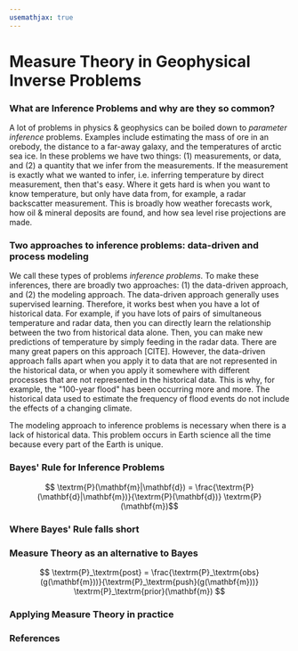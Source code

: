 ```yaml
---
usemathjax: true
---
```


# Measure Theory in Geophysical Inverse Problems

### What are Inference Problems and why are they so common?
A lot of problems in physics & geophysics can be boiled down to *parameter inference* problems.
Examples include estimating the mass of ore in an orebody, the distance to a far-away galaxy, and the temperatures of arctic sea ice.
In these problems we have two things: (1) measurements, or data, and (2) a quantity that we infer from the measurements.
If the measurement is exactly what we wanted to infer, i.e. inferring temperature by direct measurement, then that's easy. 
Where it gets hard is when you want to know temperature, but only have data from, for example, a radar backscatter measurement.
This is broadly how weather forecasts work, how oil & mineral deposits are found, and how sea level rise projections are made.

### Two approaches to inference problems: data-driven and process modeling
We call these types of problems *inference problems*. 
To make these inferences, there are broadly two approaches: (1) the data-driven approach, and (2) the modeling approach.
The data-driven approach generally uses supervised learning. 
Therefore, it works best when you have a lot of historical data. 
For example, if you have lots of pairs of simultaneous temperature and radar data, then you can directly learn the relationship between the two from historical data alone.
Then, you can make new predictions of temperature by simply feeding in the radar data.
There are many great papers on this approach [CITE].
However, the data-driven approach falls apart when you apply it to data that are not represented in the historical data, or when you apply it somewhere with different processes that are not represented in the historical data.
This is why, for example, the "100-year flood" has been occurring more and more. 
The historical data used to estimate the frequency of flood events do not include the effects of a changing climate.


The modeling approach to inference problems is necessary when there is a lack of historical data. 
This problem occurs in Earth science all the time because every part of the Earth is unique.


### Bayes' Rule for Inference Problems
$$ \textrm{P}(\mathbf{m}|\mathbf{d}) = \frac{\textrm{P}(\mathbf{d}|\mathbf{m})}{\textrm{P}(\mathbf{d})} \textrm{P}(\mathbf{m})$$

### Where Bayes' Rule falls short

### Measure Theory as an alternative to Bayes
$$ \textrm{P}_\textrm{post} = \frac{\textrm{P}_\textrm{obs}(g(\mathbf{m}))}{\textrm{P}_\textrm{push}(g(\mathbf{m}))} \textrm{P}_\textrm{prior}(\mathbf{m}) $$

### Applying Measure Theory in practice

### References

